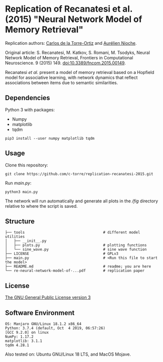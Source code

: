 # Replication of Recanatesi et al. (2015) "Neural Network Model of Memory Retrieval"

Replication authors: [Carlos de la Torre-Ortiz](https://github.com/c-torre) and [Aurélien Nioche](https://github.com/AurelienNioche/).

Original article: S. Recanatesi, M. Katkov, S. Romani, M. Tsodyks, Neural Network Model of Memory Retrieval, Frontiers in Computational Neuroscience. 9 (2015) 149. [doi:10.3389/fncom.2015.00149](https://doi.org/10.3389/fncom.2015.00149).

Recanatesi *et al.* present a model of memory retrieval based on a Hopfield model for associative learning, with network dynamics that reflect associations between items due to semantic similarities.


## Dependencies

Python 3 with packages:
 * Numpy
 * matplotlib
 * tqdm

```pip3 install --user numpy matplotlib tqdm```
 

## Usage

Clone this repository:

```git clone https://github.com/c-torre/replication-recanatesi-2015.git```

Run *main.py*:

```python3 main.py```

The network will run automatically and generate all plots in the */fig* directory relative to where the script is saved.


## Structure

```
├── tools                                    # different model utilities
│   ├── __init__.py                          
│   ├── plots.py                             # plotting functions
│   └── sine_wave.py                         # sine wave function
├── LICENSE                                  # GPLv3   
├── main.py                                  # <Run this file to start the model>
├── README.md                                # readme; you are here
└── re-neural-network-model-of-...pdf        # replication paper
```


## License

[The GNU General Public License version 3](https://www.gnu.org/licenses/#GPL)


## Software Environment

```
OS: Manjaro GNU/Linux 18.1.2 x86_64
Python: 3.7.4 (default, Oct  4 2019, 06:57:26)
[GCC 9.2.0] on linux
NumPy: 1.17.2
matplotlib: 3.1.1
tqdm 4.28.1
```
Also tested on: Ubuntu GNU/Linux 18 LTS, and MacOS Mojave.
